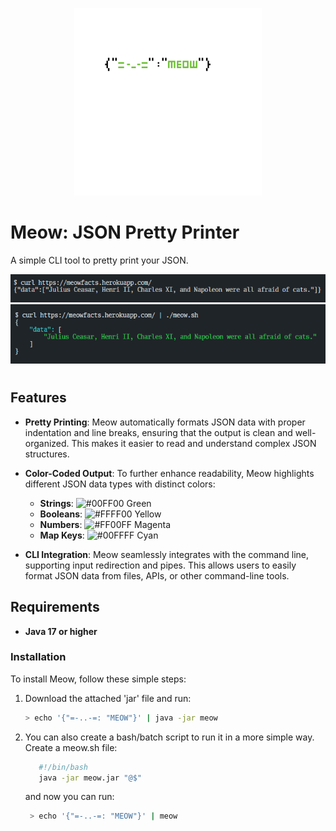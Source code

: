 <p align="center">
  <img src="logo/meow.png" alt="Meow Logo" style="max-width: 100%; height: auto;" width="300px" height="300px">
</p>

# Meow: JSON Pretty Printer

A simple CLI tool to pretty print your JSON.

<div style="text-align: center;">
  <img src="img/pretty.png" alt="Pretty JSON" style="max-width: 100%; height: auto;">
  <img src="img/not-pretty.png" alt="Not Pretty JSON" style="max-width: 100%; height: auto; margin-bottom: 10px;">
</div>

## Features

- **Pretty Printing**: Meow automatically formats JSON data with proper indentation and line breaks, ensuring that the output is clean and well-organized. This makes it easier to read and understand complex JSON structures.

- **Color-Coded Output**: To further enhance readability, Meow highlights different JSON data types with distinct colors:

  - **Strings**: ![#00FF00](https://via.placeholder.com/15/00FF00/000000?text=+) Green
  - **Booleans**: ![#FFFF00](https://via.placeholder.com/15/FFFF00/000000?text=+) Yellow
  - **Numbers**: ![#FF00FF](https://via.placeholder.com/15/FF00FF/000000?text=+) Magenta
  - **Map Keys**: ![#00FFFF](https://via.placeholder.com/15/00FFFF/000000?text=+) Cyan

- **CLI Integration**: Meow seamlessly integrates with the command line, supporting input redirection and pipes. This allows users to easily format JSON data from files, APIs, or other command-line tools.

## Requirements

- **Java 17 or higher**

### Installation

To install Meow, follow these simple steps:

1. Download the attached 'jar' file and run:
   ```bash
   > echo '{"=-..-=: "MEOW"}' | java -jar meow
   ```

2. You can also create a bash/batch script to run it in a more simple way.
   Create a meow.sh file:
   ```bash
      #!/bin/bash
      java -jar meow.jar "@$" 
   ```
   and now you can run: 
   ```bash
    > echo '{"=-..-=: "MEOW"}' | meow
   ```
